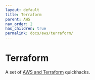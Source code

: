 ```yaml
---
layout: default
title: Terraform
parent: AWS
nav_order: 2
has_children: true
permalink: docs/aws/terraform/
---
```


# Terraform

A set of [AWS and Terraform](https://registry.terraform.io/providers/hashicorp/aws/latest/docs) quickhacks.
